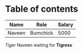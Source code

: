 # Table of contents

| Name   | Role     | Salary |
|--------|----------|--------|
| Naveen | Bumchick | 5000   |

*Tiger* Naveen waiting for **Tigress**
